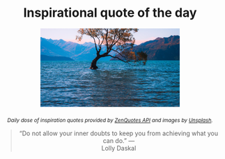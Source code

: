 
<div align="center">

# Inspirational quote of the day

<img src="./data/photo.jpeg" alt="Beautiful nature photo" width="320" height="180">

<sub><i>Daily dose of inspiration quotes provided by [ZenQuotes API](https://zenquotes.io/) and images by [Unsplash](https://unsplash.com/).</i></sub>


<blockquote>&ldquo;Do not allow your inner doubts to keep you from achieving what you can do.&rdquo; &mdash; <footer>Lolly Daskal</footer></blockquote>

</div>
